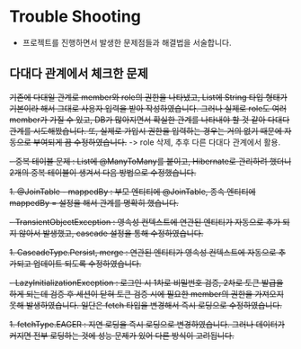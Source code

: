# Trouble Shooting
- 프로젝트를 진행하면서 발생한 문제점들과 해결법을 서술합니다.

## 다대다 관계에서 체크한 문제
~~기존에 다대일 관계로 member와 role의 권한을 나타냈고, List에 String 타입 형태가 기본이라 해서 
그대로 사용자 입력을 받아 작성하였습니다. 그러나 실제로 role도 여러 member가 가질 수 있고, DB가 많아지면서 확실한
관계를 나타내야 할 것 같아 다대다 관계를 시도해봤습니다. 또, 실제로 가입시 권한을 입력하는 경우는 거의 없기 때문에 
자동으로 부여되게 끔 수정하였습니다.~~ -> role 삭제, 추후 다른 다대다 관계에서 활용.

~~- 중복 테이블 문제 : List에 @ManyToMany를 붙이고, Hibernate로 관리하려 했더니 2개의 중복 테이블이 생겨서 
다음 방법으로 수정했습니다.~~
 
~~1. @JoinTable - mappedBy : 부모 엔티티에 @JoinTable, 종속 엔티티에 mappedBy = 설정을 해서 관계를 명확히 했습니다.~~
  

~~- TransientObjectException : 영속성 컨텍스트에 연관된 엔티티가 자동으로 추가 되지 않아서 발생했고, cascade 설정을 통해
수정하였습니다.~~

~~1. CascadeType.Persist, merge : 연관된 엔티티가 영속성 컨텍스트에 자동으로 추가되고 업데이트 되도록 수정하였습니다.~~
 

~~- LazyInitializationException : 로그인 시 1차로 비밀번호 검증, 2차로 토큰 발급을 하게 되는데 검증 후 세션이 닫혀
토큰 검증 시에 필요한 member의 권한을 가져오지 못해 발생하였습니다. 일단은 fetch 타입을 변경해서 즉시 로딩으로 수정하였습니다.~~

~~1. fetchType.EAGER : 지연 로딩을 즉시 로딩으로 변경하였습니다. 그러나 데이터가 커지면 전부 로딩하는 것에 성능 문제가 있어
다른 방식이 고려됩니다.~~